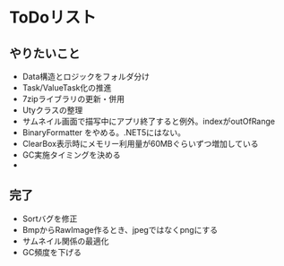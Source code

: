 ﻿# ToDoリスト

## やりたいこと


- Data構造とロジックをフォルダ分け
- Task/ValueTask化の推進
- 7zipライブラリの更新・併用
- Utyクラスの整理
- サムネイル画面で描写中にアプリ終了すると例外。indexがoutOfRange
- BinaryFormatter をやめる。.NET5にはない。
- ClearBox表示時にメモリー利用量が60MBぐらいずつ増加している
- GC実施タイミングを決める
- 

## 完了

- Sortバグを修正
- BmpからRawImage作るとき、jpegではなくpngにする
- サムネイル関係の最適化
- GC頻度を下げる
